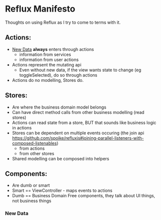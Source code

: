 # Reflux Manifesto
Thoughts on using Reflux as I try to come to terms with it.

## Actions:
  * [New Data](#new_data) **always** enters through actions
    * information from services
    * information from user actions
  * Actions represent the mutating api 
    * Even without new data, if the view wants state to change (eg toggleSelected), do so through actions
  * Actions do no modelling, Stores do.
## Stores:
  * Are where the business domain model belongs
  * Can have direct method calls from other business modelling (read stores)
  * Actions can read state from a store, BUT that sounds like business logic in actions
  * Stores can be dependent on multiple events occuring (the join api https://github.com/spoike/refluxjs#joining-parallel-listeners-with-composed-listenables)
    * from actions
    * from other stores
  * Shared modelling can be composed into helpers
## Components:
   * Are dumb or smart
   * Smart == ViewController - maps events to actions
   * Dumb == Business Domain Free components, they talk about UI things, not business things


### New Data
